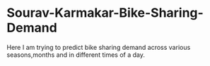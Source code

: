 # Sourav-Karmakar-Bike-Sharing-Demand
Here I am trying to predict bike sharing demand across various seasons,months and in different times of a day.
